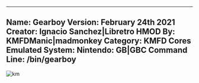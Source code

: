 -----------------------
Name: Gearboy
Version: February 24th 2021
Creator: Ignacio Sanchez|Libretro
HMOD By: KMFDManic|madmonkey
Category: KMFD Cores
Emulated System: Nintendo: GB|GBC
Command Line: /bin/gearboy
-----------------------
![km](https://i.imgur.com/xZsgrsU.png)

